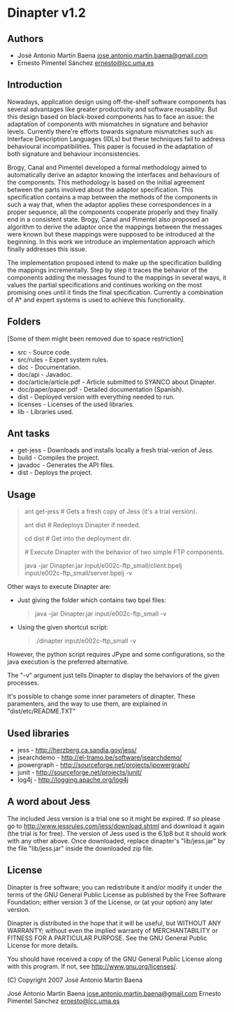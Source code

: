 Dinapter v1.2
=============

Authors
-------

 * José Antonio Martín Baena <jose.antonio.martin.baena@gmail.com>
 * Ernesto Pimentel Sánchez <ernesto@lcc.uma.es>

Introduction
------------

Nowadays, application design using off-the-shelf software components has
several advantages like greater productivity and software reusability. But this
design based on black-boxed components has to face an issue: the adaptation of
components with mismatches in signature and behavior levels. Currently there're
efforts towards signature mismatches such as Interface Description Languages
(IDLs) but these techniques fail to address behavioural incompatibilities. This
paper is focused in the adaptation of both signature and behaviour
inconsistencies.

Brogy, Canal and Pimentel developed a formal methodology aimed to automatically
derive an adaptor knowing the interfaces and behaviours of the components. This
methodology is based on the initial agreement between the parts involved about
the adaptor specification. This specification contains a map between the
methods of the components in such a way that, when the adaptor applies these
correspondences in a proper sequence, all the components cooperate properly and
they finally end in a consistent state. Brogy, Canal and Pimentel also proposed
an algorithm to derive the adaptor once the mappings between the messages were
known but these mappings were supposed to be introduced at the beginning. In
this work we introduce an implementation approach which finally addresses this
issue.

The implementation proposed intend to make up the specification building the
mappings incrementally. Step by step it traces the behavior of the components
adding the messages found to the mappings in several ways, it values the
partial specifications and continues working on the most promising ones until
it finds the final specification. Currently a combination of A* and expert
systems is used to achieve this functionality.

Folders
-------

[Some of them might been removed due to space restriction]

 * src                     - Source code.
 * src/rules               - Expert system rules.
 * doc                     - Documentation.
 * doc/api                 - Javadoc.
 * doc/article/article.pdf - Article submitted to SYANCO about Dinapter.
 * doc/paper/paper.pdf     - Detailed documentation (Spanish).
 * dist                    - Deployed version with everything needed to run.
 * licenses                - Licenses of the used libraries.
 * lib                     - Libraries used.

Ant tasks
---------

 * get-jess - Downloads and installs locally  a fresh trial-verion of Jess.
 * build    - Compiles the project.
 * javadoc  - Generates the API files.
 * dist     - Deploys the project.

Usage
-----

> ant get-jess # Gets a fresh copy of Jess (it's a trial version).
>
> ant dist # Redeploys Dinapter if needed.
>
> cd dist  # Get into the deployment dir.
>
> \# Execute Dinapter with the behavior of two simple FTP components.
>
> java -jar Dinapter.jar input/e002c-ftp_small/client.bpelj \
    input/e002c-ftp_small/server.bpelj -v

Other ways to execute Dinapter are:

 * Just giving the folder which contains two bpel files:

    > java -jar Dinapter.jar input/e002c-ftp_small -v

 * Using the given shortcut script:

    > ./dinapter input/e002c-ftp_small -v

However, the python script requires JPype and some configurations, so the java
execution is the preferred alternative.

The "-v" argument just tells Dinapter to display the behaviors of the given
processes.

It's possible to change some inner parameters of dinapter. These paramenters,
and the way to use them, are explained in "dist/etc/README.TXT"

Used libraries
--------------

 * jess        - http://herzberg.ca.sandia.gov/jess/
 * jsearchdemo - http://el-tramo.be/software/jsearchdemo/
 * jpowergraph - http://sourceforge.net/projects/jpowergraph/
 * junit       - http://sourceforge.net/projects/junit/
 * log4j       - http://logging.apache.org/log4j

A word about Jess
-----------------

The included Jess version is a trial one so it might be expired. If so
please go to http://www.jessrules.com/jess/download.shtml and download it again
(the trial is for free). The version of Jess used is the 6.1p8 but it should
work with any other above. Once downloaded, replace dinapter's "lib/jess.jar"
by the file "lib/jess.jar" inside the downloaded zip file.

License
-------

Dinapter is free software; you can redistribute it and/or modify
it under the terms of the GNU General Public License as published by
the Free Software Foundation; either version 3 of the License, or
(at your option) any later version.

Dinapter is distributed in the hope that it will be useful,
but WITHOUT ANY WARRANTY; without even the implied warranty of
MERCHANTABILITY or FITNESS FOR A PARTICULAR PURPOSE.  See the
GNU General Public License for more details.

You should have received a copy of the GNU General Public License
along with this program.  If not, see <http://www.gnu.org/licenses/>.

(C) Copyright 2007 José Antonio Martín Baena

José Antonio Martín Baena <jose.antonio.martin.baena@gmail.com>
Ernesto Pimentel Sánchez <ernesto@lcc.uma.es>
